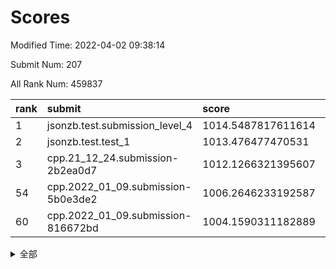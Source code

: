 # Scores

Modified Time: 2022-04-02 09:38:14

Submit Num: 207

All Rank Num: 459837

| rank |               submit               |       score        |       sigma        | pk_num |
| :--- | :--------------------------------- | :----------------- | :----------------- | :----- |
| 1    | jsonzb.test.submission_level_4     | 1014.5487817611614 | 0.8318112423124573 | 8886   |
| 2    | jsonzb.test.test_1                 | 1013.476477470531  | 0.8088014006465046 | 8891   |
| 3    | cpp.21_12_24.submission-2b2ea0d7   | 1012.1266321395607 | 0.7631198489156185 | 8885   |
| 54   | cpp.2022_01_09.submission-5b0e3de2 | 1006.2646233192587 | 0.7410059083620041 | 8885   |
| 60   | cpp.2022_01_09.submission-816672bd | 1004.1590311182889 | 0.7286088246893818 | 8889   |


<details>
<summary>全部</summary>

| rank |                 submit                 |       score        |       sigma        | pk_num |
| :--- | :------------------------------------- | :----------------- | :----------------- | :----- |
| 1    | jsonzb.test.submission_level_4         | 1014.5487817611614 | 0.8318112423124573 | 8886   |
| 2    | jsonzb.test.test_1                     | 1013.476477470531  | 0.8088014006465046 | 8891   |
| 3    | cpp.21_12_24.submission-2b2ea0d7       | 1012.1266321395607 | 0.7631198489156185 | 8885   |
| 4    | gobigger.level_3.submission_level_3_31 | 1011.5720812843355 | 0.7770774932021736 | 8887   |
| 5    | gobigger.level_3.submission_level_3_19 | 1011.1392724396583 | 0.7579255666510548 | 8885   |
| 6    | gobigger.level_3.submission_level_3_47 | 1011.093497963266  | 0.7682917495065094 | 8887   |
| 7    | gobigger.level_3.submission_level_3_39 | 1011.0233442395623 | 0.7737488255032569 | 8880   |
| 8    | gobigger.level_3.submission_level_3_16 | 1010.9637517850214 | 0.7649927889984616 | 8887   |
| 9    | gobigger.level_3.submission_level_3_15 | 1010.9614294440913 | 0.781193652716124  | 8890   |
| 10   | gobigger.level_3.submission_level_3_23 | 1010.9573662920916 | 0.7823110929231757 | 8886   |
| 11   | gobigger.level_3.submission_level_3_9  | 1010.9280871365143 | 0.7933465384545296 | 8886   |
| 12   | gobigger.level_3.submission_level_3_13 | 1010.8520461750323 | 0.7654120941779182 | 8881   |
| 13   | gobigger.level_3.submission_level_3_35 | 1010.6505028717454 | 0.7758857832482685 | 8887   |
| 14   | gobigger.level_3.submission_level_3_10 | 1010.5701106338403 | 0.7442738277060174 | 8889   |
| 15   | gobigger.level_3.submission_level_3_5  | 1010.5512149538675 | 0.7516017757956702 | 8880   |
| 16   | gobigger.level_3.submission_level_3_37 | 1010.5338887834495 | 0.7807119826936758 | 8886   |
| 17   | gobigger.level_3.submission_level_3_41 | 1010.4768382424284 | 0.7535309011512522 | 8882   |
| 18   | gobigger.level_3.submission_level_3_34 | 1010.4536783298345 | 0.7575748275451232 | 8884   |
| 19   | gobigger.level_3.submission_level_3_1  | 1010.3201501169672 | 0.7786506002202617 | 8880   |
| 20   | gobigger.level_3.submission_level_3_26 | 1010.3037581039708 | 0.7714354531360155 | 8890   |
| 21   | gobigger.level_3.submission_level_3_7  | 1010.2525515788745 | 0.7640148591973599 | 8887   |
| 22   | gobigger.level_3.submission_level_3_24 | 1010.233145947882  | 0.7664834185720137 | 8880   |
| 23   | gobigger.level_3.submission_level_3_40 | 1010.2117874123644 | 0.7513694412754    | 8887   |
| 24   | gobigger.level_3.submission_level_3_17 | 1010.1784534224003 | 0.7743448902647887 | 8884   |
| 25   | gobigger.level_3.submission_level_3_28 | 1010.1196417423924 | 0.7515794234621417 | 8885   |
| 26   | gobigger.level_3.submission_level_3_38 | 1010.11183807625   | 0.7425262064691833 | 8891   |
| 27   | gobigger.level_3.submission_level_3_4  | 1010.0804917312419 | 0.7729184914821234 | 8883   |
| 28   | gobigger.level_3.submission_level_3_48 | 1009.8066868960183 | 0.7561131944869688 | 8883   |
| 29   | gobigger.level_3.submission_level_3_46 | 1009.7996746755122 | 0.7553377152342164 | 8883   |
| 30   | gobigger.level_3.submission_level_3_27 | 1009.7665762377069 | 0.7414138885996642 | 8883   |
| 31   | gobigger.level_3.submission_level_3_14 | 1009.6571963176444 | 0.7459088944638134 | 8887   |
| 32   | gobigger.level_3.submission_level_3_42 | 1009.6398310274236 | 0.7523562403521424 | 8886   |
| 33   | gobigger.level_3.submission_level_3_6  | 1009.6109626752037 | 0.7525906199812843 | 8881   |
| 34   | gobigger.level_3.submission_level_3_20 | 1009.5910252814257 | 0.7396200122641231 | 8883   |
| 35   | gobigger.level_3.submission_level_3_33 | 1009.5569950875982 | 0.7377864356659866 | 8889   |
| 36   | gobigger.level_3.submission_level_3_8  | 1009.542452273308  | 0.737328877464957  | 8890   |
| 37   | gobigger.level_3.submission_level_3_45 | 1009.5408038924132 | 0.7505137644158358 | 8888   |
| 38   | gobigger.level_3.submission_level_3_18 | 1009.5358050946589 | 0.7704265885140009 | 8884   |
| 39   | gobigger.level_3.submission_level_3_30 | 1009.501288705475  | 0.7450115265096761 | 8891   |
| 40   | gobigger.level_3.submission_level_3_36 | 1009.4318378052052 | 0.7727309710749937 | 8882   |
| 41   | gobigger.level_3.submission_level_3_25 | 1009.4127216582366 | 0.7491536861061062 | 8884   |
| 42   | gobigger.level_3.submission_level_3_43 | 1009.387288090935  | 0.7691616133607826 | 8887   |
| 43   | gobigger.level_3.submission_level_3_49 | 1009.3520162327742 | 0.764802270245344  | 8889   |
| 44   | gobigger.level_3.submission_level_3_29 | 1009.2180723546511 | 0.7352678880399055 | 8884   |
| 45   | gobigger.level_3.submission_level_3_44 | 1009.1905569478787 | 0.7618245339394292 | 8883   |
| 46   | gobigger.level_3.submission_level_3_2  | 1009.1302564749623 | 0.7598264315677998 | 8887   |
| 47   | gobigger.level_3.submission_level_3_11 | 1009.1109192555756 | 0.7544578215215286 | 8884   |
| 48   | gobigger.level_3.submission_level_3_3  | 1008.9808180150795 | 0.7613052819451166 | 8886   |
| 49   | gobigger.level_3.submission_level_3_21 | 1008.9298823699484 | 0.7512989700351559 | 8890   |
| 50   | gobigger.level_3.submission_level_3_12 | 1008.8924548762941 | 0.7655520515422963 | 8882   |
| 51   | gobigger.level_3.submission_level_3_32 | 1008.8625731462095 | 0.7464266899884442 | 8888   |
| 52   | gobigger.level_3.submission_level_3_0  | 1008.8506232463351 | 0.7569493939464987 | 8890   |
| 53   | gobigger.level_3.submission_level_3_22 | 1008.0944570284216 | 0.7382990816390668 | 8885   |
| 54   | cpp.2022_01_09.submission-5b0e3de2     | 1006.2646233192587 | 0.7410059083620041 | 8885   |
| 55   | gobigger.level_1.submission_level_1_10 | 1004.3393788495015 | 0.7106192092777484 | 8886   |
| 56   | gobigger.level_1.submission_level_1_9  | 1004.2833454547658 | 0.7151046754236627 | 8887   |
| 57   | gobigger.level_1.submission_level_1_17 | 1004.1911594707789 | 0.7086720821860749 | 8885   |
| 58   | gobigger.level_1.submission_level_1_20 | 1004.1826832849692 | 0.7181062578502901 | 8886   |
| 59   | gobigger.level_1.submission_level_1_36 | 1004.1631886441357 | 0.7154216453694845 | 8885   |
| 60   | cpp.2022_01_09.submission-816672bd     | 1004.1590311182889 | 0.7286088246893818 | 8889   |
| 61   | gobigger.level_1.submission_level_1_35 | 1004.1438479265817 | 0.7083850046178067 | 8887   |
| 62   | gobigger.level_1.submission_level_1_7  | 1004.0976746871283 | 0.7252195062421508 | 8885   |
| 63   | gobigger.level_1.submission_level_1_28 | 1004.0858588958679 | 0.7135185115835522 | 8885   |
| 64   | gobigger.level_1.submission_level_1_49 | 1003.9484106490318 | 0.7141902562562873 | 8891   |
| 65   | gobigger.level_1.submission_level_1_38 | 1003.8138205966287 | 0.7177230883871139 | 8889   |
| 66   | gobigger.level_1.submission_level_1_11 | 1003.7362149036325 | 0.7115767381521068 | 8889   |
| 67   | gobigger.level_1.submission_level_1_26 | 1003.7261776893922 | 0.7163274495740151 | 8888   |
| 68   | gobigger.level_1.submission_level_1_2  | 1003.6283827522825 | 0.7198676999512654 | 8887   |
| 69   | gobigger.level_1.submission_level_1_6  | 1003.5987651425849 | 0.7151584539704797 | 8888   |
| 70   | gobigger.level_1.submission_level_1_0  | 1003.5839433505535 | 0.7093892440884365 | 8888   |
| 71   | gobigger.level_1.submission_level_1_29 | 1003.548105338407  | 0.7363042017840115 | 8884   |
| 72   | gobigger.level_1.submission_level_1_41 | 1003.5436385321109 | 0.7157859390022683 | 8881   |
| 73   | gobigger.level_1.submission_level_1_18 | 1003.4891445848657 | 0.7123054129997367 | 8884   |
| 74   | gobigger.level_1.submission_level_1_5  | 1003.4802255441747 | 0.7064693341748219 | 8881   |
| 75   | gobigger.level_1.submission_level_1_37 | 1003.4577367444699 | 0.7163650408023483 | 8887   |
| 76   | gobigger.level_1.submission_level_1_44 | 1003.4049201879387 | 0.7113364989355856 | 8881   |
| 77   | gobigger.level_1.submission_level_1_34 | 1003.4023902114383 | 0.7100238726546991 | 8888   |
| 78   | gobigger.level_1.submission_level_1_3  | 1003.4002962509313 | 0.7101634774459782 | 8888   |
| 79   | gobigger.level_1.submission_level_1_31 | 1003.3195405135901 | 0.7241145258246685 | 8883   |
| 80   | gobigger.level_1.submission_level_1_40 | 1003.2941135007804 | 0.7204944409547314 | 8884   |
| 81   | gobigger.level_1.submission_level_1_4  | 1003.2651679115143 | 0.7201137484255894 | 8880   |
| 82   | gobigger.level_1.submission_level_1_43 | 1003.2621157088696 | 0.711535889810738  | 8884   |
| 83   | gobigger.level_1.submission_level_1_39 | 1003.1482539801794 | 0.7206426993413628 | 8886   |
| 84   | gobigger.level_1.submission_level_1_42 | 1003.1456829089375 | 0.7127899870540487 | 8885   |
| 85   | gobigger.level_1.submission_level_1_24 | 1003.1439640574722 | 0.718428450421135  | 8887   |
| 86   | gobigger.level_1.submission_level_1_32 | 1003.1295118895641 | 0.7105613039912347 | 8883   |
| 87   | gobigger.level_1.submission_level_1_30 | 1003.1163611925423 | 0.7083947508464219 | 8884   |
| 88   | gobigger.level_1.submission_level_1_46 | 1003.0390975560175 | 0.7114715839772487 | 8882   |
| 89   | gobigger.level_1.submission_level_1_45 | 1002.9722042118088 | 0.7131685612857843 | 8889   |
| 90   | gobigger.level_1.submission_level_1_23 | 1002.9456213458183 | 0.7070416092567142 | 8887   |
| 91   | gobigger.level_1.submission_level_1_33 | 1002.8676759667852 | 0.7105256723747618 | 8884   |
| 92   | gobigger.level_1.submission_level_1_22 | 1002.8070206599203 | 0.7075258400736555 | 8887   |
| 93   | gobigger.level_1.submission_level_1_14 | 1002.8035299244748 | 0.7157438621816197 | 8885   |
| 94   | gobigger.level_1.submission_level_1_12 | 1002.7440454110327 | 0.7101407036845259 | 8886   |
| 95   | gobigger.level_1.submission_level_1_27 | 1002.743218104971  | 0.7096757188735756 | 8886   |
| 96   | gobigger.level_1.submission_level_1_13 | 1002.7340669766672 | 0.7103536130861385 | 8890   |
| 97   | gobigger.level_1.submission_level_1_48 | 1002.6821600065986 | 0.717760804006826  | 8891   |
| 98   | gobigger.level_1.submission_level_1_19 | 1002.635934638118  | 0.7063678593872401 | 8885   |
| 99   | gobigger.level_1.submission_level_1_21 | 1002.549197960919  | 0.7151208286721449 | 8888   |
| 100  | gobigger.level_1.submission_level_1_47 | 1002.5385671327888 | 0.7132384767641767 | 8885   |
| 101  | gobigger.level_1.submission_level_1_16 | 1002.5037054596945 | 0.7115297471136691 | 8885   |
| 102  | gobigger.level_1.submission_level_1_1  | 1002.4665484688667 | 0.7153589479748701 | 8884   |
| 103  | gobigger.level_1.submission_level_1_15 | 1002.4636887789162 | 0.7218064245257197 | 8885   |
| 104  | gobigger.level_1.submission_level_1_25 | 1002.1479023620878 | 0.7144746605280177 | 8889   |
| 105  | gobigger.level_1.submission_level_1_8  | 1002.0507649468113 | 0.7060845523807795 | 8889   |
| 106  | gobigger.random.submission_random_32   | 997.9718015804349  | 0.7054268063506598 | 8880   |
| 107  | gobigger.random.submission_random_35   | 997.403354036781   | 0.7041861912332487 | 8882   |
| 108  | gobigger.random.submission_random_29   | 997.3374367204596  | 0.7072688538232285 | 8882   |
| 109  | gobigger.random.submission_random_8    | 996.7805675567681  | 0.7141217788210792 | 8887   |
| 110  | gobigger.random.submission_random_11   | 996.7192555906046  | 0.710477930848719  | 8880   |
| 111  | gobigger.random.submission_random_48   | 996.7010033169323  | 0.7107917605403136 | 8888   |
| 112  | gobigger.random.submission_random_10   | 996.6942734190831  | 0.712666789452361  | 8883   |
| 113  | gobigger.random.submission_random_9    | 996.6706761472868  | 0.7139619311554345 | 8883   |
| 114  | gobigger.random.submission_random_23   | 996.6201033041266  | 0.7055260721010027 | 8885   |
| 115  | gobigger.random.submission_random_38   | 996.518354693811   | 0.7084103224330853 | 8890   |
| 116  | gobigger.random.submission_random_4    | 996.5066404625973  | 0.7026320359163388 | 8882   |
| 117  | gobigger.random.submission_random_25   | 996.4529229074589  | 0.7122549499492731 | 8886   |
| 118  | gobigger.random.submission_random_1    | 996.4511268326903  | 0.7162667760761879 | 8884   |
| 119  | gobigger.random.submission_random_49   | 996.436177470643   | 0.7153029056378273 | 8882   |
| 120  | gobigger.random.submission_random_31   | 996.4151154874015  | 0.6969475695294584 | 8882   |
| 121  | gobigger.random.submission_random_21   | 996.4147154921986  | 0.7124498348538341 | 8886   |
| 122  | gobigger.random.submission_random_2    | 996.3678517397398  | 0.707283616514343  | 8886   |
| 123  | gobigger.random.submission_random_36   | 996.3671091617739  | 0.7014879481025754 | 8883   |
| 124  | gobigger.random.submission_random_44   | 996.340784466766   | 0.699203527733809  | 8886   |
| 125  | gobigger.random.submission_random_30   | 996.2968276556231  | 0.7157975975217529 | 8890   |
| 126  | gobigger.random.submission_random_26   | 996.2698825154222  | 0.7068774863372624 | 8881   |
| 127  | gobigger.random.submission_random_6    | 996.2262689664794  | 0.7061438783152989 | 8885   |
| 128  | gobigger.random.submission_random_37   | 996.1839682727591  | 0.7053608764596166 | 8890   |
| 129  | gobigger.random.submission_random_41   | 996.097682335894   | 0.7169302140219221 | 8887   |
| 130  | gobigger.random.submission_random_33   | 996.0490489879795  | 0.7060756758738788 | 8886   |
| 131  | gobigger.random.submission_random_46   | 996.0325852409447  | 0.717704940082407  | 8888   |
| 132  | gobigger.random.submission_random_12   | 996.0221054584629  | 0.7197776260235801 | 8880   |
| 133  | gobigger.random.submission_random_17   | 996.0030365312101  | 0.7044502561376494 | 8891   |
| 134  | gobigger.random.submission_random_24   | 995.9763318662691  | 0.7144810503232671 | 8886   |
| 135  | gobigger.random.submission_random_28   | 995.8943112910358  | 0.7092996049756719 | 8890   |
| 136  | gobigger.random.submission_random_34   | 995.8903119112406  | 0.7153959876613047 | 8886   |
| 137  | gobigger.random.submission_random_22   | 995.8194045737016  | 0.7178446645421617 | 8882   |
| 138  | gobigger.random.submission_random_43   | 995.8144729291724  | 0.7149462616574324 | 8886   |
| 139  | gobigger.random.submission_random_27   | 995.7984689603725  | 0.7126492531298945 | 8883   |
| 140  | gobigger.random.submission_random_5    | 995.768307145442   | 0.7071109678557338 | 8883   |
| 141  | gobigger.random.submission_random_13   | 995.7171402916097  | 0.7185586195940302 | 8887   |
| 142  | gobigger.random.submission_random_15   | 995.6784347872366  | 0.7113878760003219 | 8889   |
| 143  | gobigger.random.submission_random_20   | 995.6282013918238  | 0.7151900408859841 | 8885   |
| 144  | gobigger.random.submission_random_39   | 995.5552538960494  | 0.7125933903260459 | 8885   |
| 145  | gobigger.random.submission_random_3    | 995.5287707043121  | 0.7294139211993248 | 8889   |
| 146  | gobigger.random.submission_random_7    | 995.4976495210557  | 0.7127254478972519 | 8885   |
| 147  | gobigger.random.submission_random_16   | 995.4518590080035  | 0.7061702326387037 | 8889   |
| 148  | gobigger.random.submission_random_18   | 995.427770547578   | 0.7137683647311452 | 8888   |
| 149  | gobigger.random.submission_random_14   | 995.4060511779339  | 0.7093129106153511 | 8886   |
| 150  | gobigger.random.submission_random_45   | 995.3887256585588  | 0.7058469189470877 | 8888   |
| 151  | gobigger.random.submission_random_47   | 995.3216876083793  | 0.6952030185875742 | 8885   |
| 152  | gobigger.random.submission_random_40   | 995.2326632062042  | 0.7159878698270477 | 8886   |
| 153  | gobigger.random.submission_random_42   | 995.2162430223152  | 0.7114980082859432 | 8882   |
| 154  | gobigger.random.submission_random_0    | 995.2016763905052  | 0.7085473276346985 | 8890   |
| 155  | gobigger.random.submission_random_19   | 995.1118371398561  | 0.7144555403905011 | 8887   |
| 156  | gobigger.level_2.submission_level_2_36 | 994.4088878479353  | 0.732962703672649  | 8888   |
| 157  | gobigger.level_2.submission_level_2_35 | 993.9749337940465  | 0.7388586531774445 | 8885   |
| 158  | gobigger.level_2.submission_level_2_43 | 993.9180232758712  | 0.7227729823587395 | 8880   |
| 159  | gobigger.level_2.submission_level_2_13 | 993.8444578986508  | 0.7373691906332441 | 8881   |
| 160  | gobigger.level_2.submission_level_2_4  | 993.318580522058   | 0.7480471298425357 | 8887   |
| 161  | gobigger.level_2.submission_level_2_27 | 993.1753491524959  | 0.7393354535050533 | 8885   |
| 162  | gobigger.level_2.submission_level_2_16 | 993.1478517102345  | 0.7311941969902439 | 8887   |
| 163  | gobigger.level_2.submission_level_2_6  | 992.9681637045511  | 0.7376130559870799 | 8889   |
| 164  | gobigger.level_2.submission_level_2_32 | 992.8091795114967  | 0.7532451542797792 | 8890   |
| 165  | gobigger.level_2.submission_level_2_10 | 992.7393133393664  | 0.735644397305221  | 8886   |
| 166  | gobigger.level_2.submission_level_2_38 | 992.7172429390762  | 0.74789732825128   | 8883   |
| 167  | gobigger.level_2.submission_level_2_40 | 992.7004609459557  | 0.7312149637045057 | 8886   |
| 168  | gobigger.level_2.submission_level_2_49 | 992.6478088071246  | 0.7529014973905764 | 8885   |
| 169  | gobigger.level_2.submission_level_2_47 | 992.5998823880572  | 0.7478703045890112 | 8885   |
| 170  | gobigger.level_2.submission_level_2_8  | 992.55891393957    | 0.7375032555770141 | 8886   |
| 171  | gobigger.level_2.submission_level_2_41 | 992.5487763746987  | 0.7386062685543552 | 8887   |
| 172  | gobigger.level_2.submission_level_2_11 | 992.4653568112436  | 0.7394853771666761 | 8885   |
| 173  | gobigger.level_2.submission_level_2_37 | 992.460554067634   | 0.7559776215326663 | 8884   |
| 174  | gobigger.level_2.submission_level_2_31 | 992.4462035236284  | 0.7341568239108307 | 8886   |
| 175  | gobigger.level_2.submission_level_2_14 | 992.3842933571011  | 0.7362664021318592 | 8890   |
| 176  | gobigger.level_2.submission_level_2_46 | 992.3749670979283  | 0.7339705539214703 | 8888   |
| 177  | gobigger.level_2.submission_level_2_19 | 992.359447188504   | 0.7464938377469724 | 8891   |
| 178  | gobigger.level_2.submission_level_2_28 | 992.3322379530605  | 0.739965344867354  | 8885   |
| 179  | gobigger.level_2.submission_level_2_20 | 992.3064735887123  | 0.7549315501029067 | 8890   |
| 180  | gobigger.level_2.submission_level_2_0  | 992.271179834698   | 0.7352021964074917 | 8886   |
| 181  | gobigger.level_2.submission_level_2_7  | 992.2392653219711  | 0.725051256054442  | 8884   |
| 182  | gobigger.level_2.submission_level_2_30 | 992.2351701673551  | 0.7505164617083112 | 8887   |
| 183  | gobigger.level_2.submission_level_2_1  | 992.2137988307804  | 0.7611462238241056 | 8890   |
| 184  | gobigger.level_2.submission_level_2_24 | 992.0350766157818  | 0.7541236462797125 | 8891   |
| 185  | gobigger.level_2.submission_level_2_44 | 991.8890177628879  | 0.7453476480270291 | 8885   |
| 186  | gobigger.level_2.submission_level_2_23 | 991.7868435329683  | 0.756131899378662  | 8880   |
| 187  | gobigger.level_2.submission_level_2_21 | 991.7700067158213  | 0.7549910224131023 | 8880   |
| 188  | gobigger.level_2.submission_level_2_25 | 991.765306158314   | 0.7465466778623558 | 8885   |
| 189  | gobigger.level_2.submission_level_2_15 | 991.7085949137471  | 0.7663893515804806 | 8886   |
| 190  | gobigger.level_2.submission_level_2_34 | 991.6752759533207  | 0.7575410863451579 | 8887   |
| 191  | gobigger.level_2.submission_level_2_5  | 991.6618256886854  | 0.742577973254595  | 8885   |
| 192  | gobigger.level_2.submission_level_2_12 | 991.6542238944663  | 0.7663379260670191 | 8885   |
| 193  | gobigger.level_2.submission_level_2_29 | 991.337081109287   | 0.7475395519583136 | 8889   |
| 194  | gobigger.level_2.submission_level_2_48 | 991.2596144866781  | 0.7639618101837169 | 8890   |
| 195  | gobigger.level_2.submission_level_2_3  | 991.1934676074578  | 0.7478826838398555 | 8889   |
| 196  | gobigger.level_2.submission_level_2_2  | 991.0982452153368  | 0.7587079532332706 | 8882   |
| 197  | gobigger.level_2.submission_level_2_17 | 990.9682754862516  | 0.7661750135252091 | 8885   |
| 198  | gobigger.level_2.submission_level_2_18 | 990.932953700935   | 0.7536468415382667 | 8884   |
| 199  | gobigger.level_2.submission_level_2_22 | 990.8410012154177  | 0.7461428630375712 | 8888   |
| 200  | gobigger.level_2.submission_level_2_45 | 990.8057977412402  | 0.7426177541951459 | 8890   |
| 201  | gobigger.level_2.submission_level_2_33 | 990.7876125826946  | 0.7636779559038027 | 8887   |
| 202  | gobigger.level_2.submission_level_2_39 | 990.7621917006102  | 0.7470379121695289 | 8885   |
| 203  | gobigger.level_2.submission_level_2_26 | 990.630251538112   | 0.7819101404509341 | 8888   |
| 204  | gobigger.level_2.submission_level_2_42 | 990.1895020866178  | 0.7616755054742603 | 8884   |
| 205  | gobigger.level_2.submission_level_2_9  | 989.9576127893956  | 0.7727918623822662 | 8882   |
| 206  | gobigger.none.submission_none_0        | 977.42697796374    | 1.4267986130723225 | 8888   |
| 207  | gobigger.none.submission_none_1        | 974.1873375861429  | 1.7725032252377066 | 8886   |

</details>